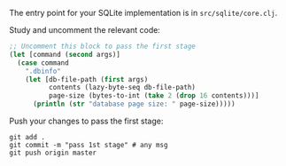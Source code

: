 The entry point for your SQLite implementation is in `src/sqlite/core.clj`.

Study and uncomment the relevant code: 

```clojure
;; Uncomment this block to pass the first stage
(let [command (second args)]
  (case command
    ".dbinfo"
    (let [db-file-path (first args)
          contents (lazy-byte-seq db-file-path)
          page-size (bytes-to-int (take 2 (drop 16 contents)))]
      (println (str "database page size: " page-size)))))
```

Push your changes to pass the first stage:

```
git add .
git commit -m "pass 1st stage" # any msg
git push origin master
```

